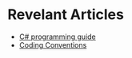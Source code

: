 # Revelant Articles
* [C# programming guide](https://docs.microsoft.com/en-us/dotnet/csharp/programming-guide/)
* [Coding Conventions](https://docs.microsoft.com/en-us/dotnet/csharp/programming-guide/inside-a-program/coding-conventions)